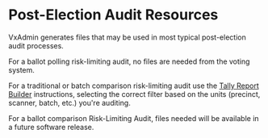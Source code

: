 # Post-Election Audit Resources

VxAdmin generates files that may be used in most typical post-election audit processes.&#x20;

For a ballot polling risk-limiting audit, no files are needed from the voting system.

For a traditional or batch comparison risk-limiting audit use the [Tally Report Builder](../election-night-guides/reports.md#tally-report-builder) instructions, selecting the correct filter based on the units (precinct, scanner, batch, etc.) you're auditing.

For a ballot comparison Risk-Limiting Audit, files needed will be available in a future software release.
